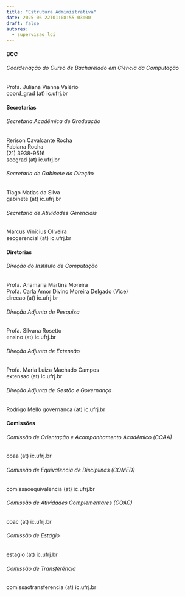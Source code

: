 ```yaml
---
title: "Estrutura Administrativa"
date: 2025-06-22T01:08:55-03:00
draft: false
autores:
  - supervisao_lci
---
```


#### BCC

###### Coordenação do Curso de Bacharelado em Ciência da Computação

Profa. Juliana Vianna Valério\
coord_grad (at) ic.ufrj.br

#### Secretarias

###### Secretaria Acadêmica de Graduação

Rerison Cavalcante Rocha\
Fabiana Rocha\
(21) 3938-9516\
secgrad (at) ic.ufrj.br

###### Secretaria de Gabinete da Direção

Tiago Matias da Silva\
gabinete (at) ic.ufrj.br

###### Secretaria de Atividades Gerenciais

Marcus Vinícius Oliveira\
secgerencial (at) ic.ufrj.br

#### Diretorias

###### Direção do Instituto de Computação

Profa. Anamaria Martins Moreira\
Profa. Carla Amor Divino Moreira Delgado (Vice)\
direcao (at) ic.ufrj.br

###### Direção Adjunta de Pesquisa

Profa. Silvana Rosetto\
ensino (at) ic.ufrj.br

###### Direção Adjunta de Extensão

Profa. Maria Luiza Machado Campos\
extensao (at) ic.ufrj.br

###### Direção Adjunta de Gestão e Governança

Rodrigo Mello
governanca (at) ic.ufrj.br

#### Comissões

###### Comissão de Orientação e Acompanhamento Acadêmico (COAA)

coaa (at) ic.ufrj.br

###### Comissão de Equivalência de Disciplinas (COMED)

comissaoequivalencia (at) ic.ufrj.br

###### Comissão de Atividades Complementares (COAC)

coac (at) ic.ufrj.br

###### Comissão de Estágio

estagio (at) ic.ufrj.br

###### Comissão de Transferência

comissaotransferencia (at) ic.ufrj.br


